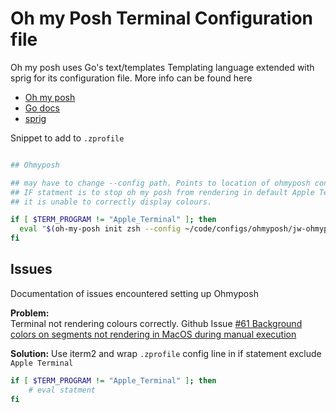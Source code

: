 # Oh my Posh Terminal Configuration file

Oh my posh uses Go's text/templates Templating language extended with sprig for its configuration file. More info can be found here  

* [Oh my posh](https://ohmyposh.dev/docs/configuration/templates)
* [Go docs](https://pkg.go.dev/text/template)
* [sprig](https://masterminds.github.io/sprig/)

Snippet to add to `.zprofile`

```bash

## Ohmyposh 

## may have to change --config path. Points to location of ohmyposh config file.
## IF statment is to stop oh my posh from rendering in default Apple Terminal since 
## it is unable to correctly display colours.

if [ $TERM_PROGRAM != "Apple_Terminal" ]; then
  eval "$(oh-my-posh init zsh --config ~/code/configs/ohmyposh/jw-ohmyposh.json)"
fi

```

## Issues

Documentation of issues encountered setting up Ohmyposh

**Problem:**  
Terminal not rendering colours correctly. Github Issue [#61 Background colors on segments not rendering in MacOS during manual execution](https://github.com/JanDeDobbeleer/oh-my-posh/issues/61)

**Solution:**
Use iterm2 and wrap `.zprofile` config line in if statement exclude `Apple Terminal`  

```bash 
if [ $TERM_PROGRAM != "Apple_Terminal" ]; then
    # eval statment
fi
```
